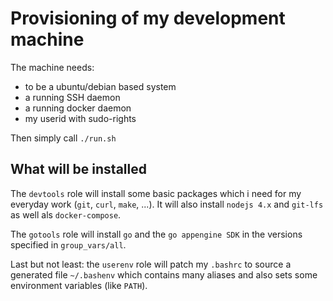 # Provisioning of my development machine

The machine needs:

 - to be a ubuntu/debian based system
 - a running SSH daemon
 - a running docker daemon
 - my userid with sudo-rights

Then simply call  `./run.sh`

## What will be installed

The `devtools` role will install some basic packages which i need for my
everyday work (`git`, `curl`, `make`, ...). It will also install `nodejs 4.x`
and `git-lfs` as well als `docker-compose`.

The `gotools` role will install `go` and the `go appengine SDK` in the versions
specified in `group_vars/all`.

Last but not least: the `userenv` role will patch my `.bashrc` to source a
generated file `~/.bashenv` which contains many aliases and also sets some
environment variables (like `PATH`).
